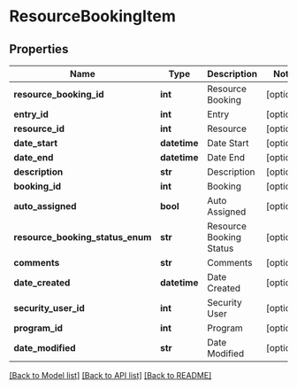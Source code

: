 # ResourceBookingItem

## Properties
Name | Type | Description | Notes
------------ | ------------- | ------------- | -------------
**resource_booking_id** | **int** | Resource Booking | [optional] 
**entry_id** | **int** | Entry | [optional] 
**resource_id** | **int** | Resource | [optional] 
**date_start** | **datetime** | Date Start | [optional] 
**date_end** | **datetime** | Date End | [optional] 
**description** | **str** | Description | [optional] 
**booking_id** | **int** | Booking | [optional] 
**auto_assigned** | **bool** | Auto Assigned | [optional] 
**resource_booking_status_enum** | **str** | Resource Booking Status | [optional] 
**comments** | **str** | Comments | [optional] 
**date_created** | **datetime** | Date Created | [optional] 
**security_user_id** | **int** | Security User | [optional] 
**program_id** | **int** | Program | [optional] 
**date_modified** | **str** | Date Modified | [optional] 

[[Back to Model list]](../README.md#documentation-for-models) [[Back to API list]](../README.md#documentation-for-api-endpoints) [[Back to README]](../README.md)



